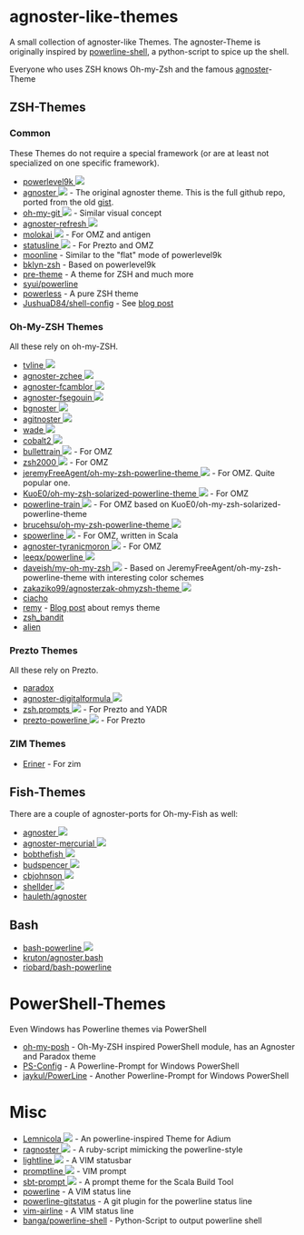 # agnoster-like-themes
A small collection of agnoster-like Themes. The agnoster-Theme is originally inspired by [powerline-shell](https://github.com/milkbikis/powerline-shell), a python-script to spice up the shell.

Everyone who uses ZSH knows Oh-my-Zsh and the famous [agnoster](https://github.com/agnoster/agnoster-zsh-theme)-Theme

## ZSH-Themes

### Common

These Themes do not require a special framework (or are at least not specialized on one specific framework).

* [powerlevel9k ![](http://githubbadges.com/star.svg?user=bhilburn&repo=powerlevel9k&background=0879B9&color=fff&style=flat)](https://github.com/bhilburn/powerlevel9k)
* [agnoster ![](http://githubbadges.com/star.svg?user=agnoster&repo=agnoster-zsh-theme&background=0879B9&color=fff&style=flat)](https://github.com/agnoster/agnoster-zsh-theme) - The original agnoster theme. This is the full github repo, ported from the old [gist](https://gist.github.com/3712874).
* [oh-my-git ![](http://githubbadges.com/star.svg?user=arialdomartini&repo=oh-my-git&background=0879B9&color=fff&style=flat)](https://github.com/arialdomartini/oh-my-git) - Similar visual concept
* [agnoster-refresh ![](http://githubbadges.com/star.svg?user=fusion94&repo=Agnoster-refresh&background=0879B9&color=fff&style=flat)](https://github.com/fusion94/Agnoster-refresh)
* [molokai ![](http://githubbadges.com/star.svg?user=prikhi&repo=molokai-powerline-zsh&background=0879B9&color=fff&style=flat)](https://github.com/prikhi/molokai-powerline-zsh) - For OMZ and antigen
* [statusline ![](http://githubbadges.com/star.svg?user=el1t&repo=statusline&background=0879B9&color=fff&style=flat)](https://github.com/el1t/statusline) - For Prezto and OMZ
* [moonline](https://github.com/kagamilove0707/moonline.zsh) - Similar to the "flat" mode of powerlevel9k
* [bklyn-zsh](https://github.com/gporrata/bklyn-zsh) - Based on powerlevel9k
* [pre-theme](https://github.com/leandromatos/pre-theme) - A theme for ZSH and much more
* [syui/powerline](https://github.com/syui/powerline.zsh)
* [powerless](https://github.com/martinrotter/powerless) - A pure ZSH theme
* [JushuaD84/shell-config](https://github.com/JoshuaD84/shell-config) - See [blog post](http://www.joshuad.net/zshrc-config/)

### Oh-My-ZSH Themes

All these rely on oh-my-ZSH.

* [tvline ![](http://githubbadges.com/star.svg?user=thvitt&repo=tvline&background=0879B9&color=fff&style=flat)](https://github.com/thvitt/tvline)
* [agnoster-zchee ![](http://githubbadges.com/star.svg?user=zchee&repo=agnoster&background=0879B9&color=fff&style=flat)](https://github.com/zchee/agnoster)
* [agnoster-fcamblor ![](http://githubbadges.com/star.svg?user=fcamblor&repo=oh-my-zsh-agnoster-fcamblor&background=0879B9&color=fff&style=flat)](https://github.com/fcamblor/oh-my-zsh-agnoster-fcamblor)
* [agnoster-fsegouin ![](http://githubbadges.com/star.svg?user=fsegouin&repo=oh-my-zsh-agnoster-mod-theme&background=0879B9&color=fff&style=flat)](https://github.com/fsegouin/oh-my-zsh-agnoster-mod-theme)
* [bgnoster ![](http://githubbadges.com/star.svg?user=47bytes&repo=bgnoster.zsh-theme&background=0879B9&color=fff&style=flat)](https://github.com/47bytes/bgnoster.zsh-theme)
* [agitnoster ![](http://githubbadges.com/star.svg?user=dbestevez&repo=agitnoster-theme&background=0879B9&color=fff&style=flat)](https://github.com/dbestevez/agitnoster-theme)
* [wade ![](http://githubbadges.com/star.svg?user=wadehammes&repo=wade.zsh-theme&background=0879B9&color=fff&style=flat)](https://github.com/wadehammes/wade.zsh-theme)
* [cobalt2 ![](http://githubbadges.com/star.svg?user=wesbos&repo=Cobalt2-iterm&background=0879B9&color=fff&style=flat)](https://github.com/wesbos/Cobalt2-iterm)
* [bullettrain ![](http://githubbadges.com/star.svg?user=caiogondim&repo=bullet-train-oh-my-zsh-theme&background=0879B9&color=fff&style=flat)](https://github.com/caiogondim/bullet-train-oh-my-zsh-theme) - For OMZ
* [zsh2000 ![](http://githubbadges.com/star.svg?user=maverick2000&repo=zsh2000&background=0879B9&color=fff&style=flat)](https://github.com/maverick2000/zsh2000) - For OMZ
* [jeremyFreeAgent/oh-my-zsh-powerline-theme ![](http://githubbadges.com/star.svg?user=jeremyFreeAgent&repo=oh-my-zsh-powerline-theme&background=0879B9&color=fff&style=flat)](https://github.com/jeremyFreeAgent/oh-my-zsh-powerline-theme) - For OMZ. Quite popular one.
* [KuoE0/oh-my-zsh-solarized-powerline-theme ![](http://githubbadges.com/star.svg?user=KuoE0&repo=oh-my-zsh-solarized-powerline-theme&background=0879B9&color=fff&style=flat)](https://github.com/KuoE0/oh-my-zsh-solarized-powerline-theme) - For OMZ
* [powerline-train ![](http://githubbadges.com/star.svg?user=jck-d-rpr&repo=powerline-train&background=0879B9&color=fff&style=flat)](https://github.com/jck-d-rpr/powerline-train) - For OMZ based on KuoE0/oh-my-zsh-solarized-powerline-theme
* [brucehsu/oh-my-zsh-powerline-theme ![](http://githubbadges.com/star.svg?user=brucehsu&repo=oh-my-zsh-powerline-theme&background=0879B9&color=fff&style=flat)](https://github.com/brucehsu/oh-my-zsh-powerline-theme)
* [spowerline ![](http://githubbadges.com/star.svg?user=mbauhardt&repo=spowerline&background=0879B9&color=fff&style=flat)](https://mbauhardt.github.io/spowerline/) - For OMZ, written in Scala
* [agnoster-tyranicmoron ![](http://githubbadges.com/star.svg?user=MatthewCox&repo=dotfiles&background=0879B9&color=fff&style=flat)](https://github.com/MatthewCox/dotfiles/blob/master/ignored/omz-custom/agnoster-tyranicmoron.zsh-theme) - For OMZ
* [leeqx/powerline ![](http://githubbadges.com/star.svg?user=leeqx&repo=env-install&background=0879B9&color=fff&style=flat)](https://github.com/leeqx/env-install/blob/master/powerline.zsh-theme)
* [daveish/my-oh-my-zsh ![](http://githubbadges.com/star.svg?user=daveish&repo=my-oh-my-zsh&background=0879B9&color=fff&style=flat)](https://github.com/daveish/my-oh-my-zsh) - Based on JeremyFreeAgent/oh-my-zsh-powerline-theme with interesting color schemes
* [zakaziko99/agnosterzak-ohmyzsh-theme ![](http://githubbadges.com/star.svg?user=zakaziko99&repo=agnosterzak-ohmyzsh-theme&background=0879B9&color=fff&style=flat)](https://github.com/zakaziko99/agnosterzak-ohmyzsh-theme)
* [ciacho](https://github.com/Ciacho/ciacho-ohmyzsh-theme)
* [remy](https://github.com/remy/dotfiles/blob/master/init/remy.zsh-theme) - [Blog post](https://remysharp.com/2013/07/25/my-terminal-setup) about remys theme
* [zsh_bandit](https://github.com/Holger-Will/zsh_bandit)
* [alien](https://github.com/eendroroy/alien)

### Prezto Themes

All these rely on Prezto.

* [paradox](https://github.com/sorin-ionescu/prezto/blob/master/modules/prompt/functions/prompt_paradox_setup)
* [agnoster-digitalformula ![](http://githubbadges.com/star.svg?user=digitalformula&repo=zsh.prompts&background=0879B9&color=fff&style=flat)](https://github.com/digitalformula/zsh.prompts)
* [zsh.prompts ![](http://githubbadges.com/star.svg?user=digitalformula&repo=zsh.prompts&background=0879B9&color=fff&style=flat)](https://github.com/digitalformula/zsh.prompts) - For Prezto and YADR
* [prezto-powerline ![](http://githubbadges.com/star.svg?user=davidjrice&repo=prezto_powerline&background=0879B9&color=fff&style=flat)](https://github.com/davidjrice/prezto_powerline) - For Prezto

### ZIM Themes

* [Eriner](https://github.com/Eriner/zim/blob/master/modules/prompt/themes/eriner.zsh-theme) - For zim

## Fish-Themes
There are a couple of agnoster-ports for Oh-my-Fish as well:
* [agnoster ![](http://githubbadges.com/star.svg?user=oh-my-fish&repo=theme-agnoster&background=0879B9&color=fff&style=flat)](https://github.com/oh-my-fish/theme-agnoster)
* [agnoster-mercurial ![](http://githubbadges.com/star.svg?user=oh-my-fish&repo=theme-agnoster-mercurial&background=0879B9&color=fff&style=flat)](https://github.com/oh-my-fish/theme-agnoster-mercurial)
* [bobthefish ![](http://githubbadges.com/star.svg?user=oh-my-fish&repo=theme-bobthefish&background=0879B9&color=fff&style=flat)](https://github.com/oh-my-fish/theme-bobthefish)
* [budspencer ![](http://githubbadges.com/star.svg?user=oh-my-fish&repo=theme-budspencer&background=0879B9&color=fff&style=flat)](https://github.com/oh-my-fish/theme-budspencer)
* [cbjohnson ![](http://githubbadges.com/star.svg?user=oh-my-fish&repo=theme-cbjohnson&background=0879B9&color=fff&style=flat)](https://github.com/oh-my-fish/theme-cbjohnson)
* [shellder ![](http://githubbadges.com/star.svg?user=simnalamburt&repo=shellder&background=0879B9&color=fff&style=flat)](https://github.com/simnalamburt/shellder)
* [hauleth/agnoster](https://github.com/hauleth/agnoster)

## Bash

* [bash-powerline ![](http://githubbadges.com/star.svg?user=riobard&repo=bash-powerline&background=0879B9&color=fff&style=flat)](https://github.com/riobard/bash-powerline)
* [kruton/agnoster.bash](https://gist.github.com/kruton/8345450)
* [riobard/bash-powerline](https://github.com/riobard/bash-powerline)

# PowerShell-Themes
Even Windows has Powerline themes via PowerShell
* [oh-my-posh](https://github.com/JanJoris/oh-my-posh) - Oh-My-ZSH inspired PowerShell module, has an Agnoster and Paradox theme
* [PS-Config](https://github.com/chrisbenti/PS-Config) - A Powerline-Prompt for Windows PowerShell
* [jaykul/PowerLine](https://github.com/jaykul/PowerLine) - Another Powerline-Prompt for Windows PowerShell

# Misc
* [Lemnicola ![](http://githubbadges.com/star.svg?user=marczuo&repo=Lemnicola&background=0879B9&color=fff&style=flat)](https://github.com/marczuo/Lemnicola) - An powerline-inspired Theme for Adium
* [ragnoster ![](http://githubbadges.com/star.svg?user=baweaver&repo=ragnoster&background=0879B9&color=fff&style=flat)](https://github.com/baweaver/ragnoster) - A ruby-script mimicking the powerline-style
* [lightline ![](http://githubbadges.com/star.svg?user=itchyny&repo=lightline.vim&background=0879B9&color=fff&style=flat)](https://github.com/itchyny/lightline.vim) - A VIM statusbar
* [promptline ![](http://githubbadges.com/star.svg?user=edkolev&repo=promptline&background=0879B9&color=fff&style=flat)](https://github.com/edkolev/promptline.vim) - VIM prompt
* [sbt-prompt ![](http://githubbadges.com/star.svg?user=agemooji&repo=sbt-prompt&background=0879B9&color=fff&style=flat)](https://github.com/agemooij/sbt-prompt) - A prompt theme for the Scala Build Tool
* [powerline](https://github.com/powerline/powerline/) - A VIM status line
* [powerline-gitstatus](https://github.com/jaspernbrouwer/powerline-gitstatus) - A git plugin for the powerline status line
* [vim-airline](https://github.com/vim-airline/vim-airline) - A VIM status line
* [banga/powerline-shell](https://github.com/banga/powerline-shell) - Python-Script to output powerline shell
